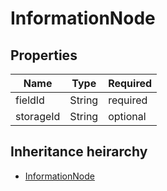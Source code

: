 

# InformationNode

## Properties

Name | Type | Required
-------- | -------- | --------
fieldId | String | required
storageId | String | optional




## Inheritance heirarchy


* [InformationNode](InformationNode.md)
